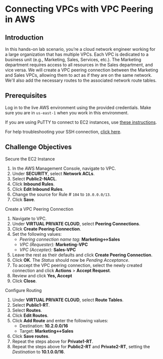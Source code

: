 ﻿# Connecting VPCs with VPC Peering in AWS

## Introduction

In this hands-on lab scenario, you’re a cloud network engineer working for a large organization that has multiple VPCs. Each VPC is dedicated to a business unit (e.g., Marketing, Sales, Services, etc.). The Marketing department requires access to all resources in the Sales department, and vice versa. We will create a VPC peering connection between the Marketing and Sales VPCs, allowing them to act as if they are on the same network. We'll also add the necessary routes to the associated network route tables.

## Prerequisites

Log in to the live AWS environment using the provided credentials. Make sure you are in  `us-east-1`  when you work in this environment.

If you are using PuTTY to connect to EC2 instances, use  [these instructions](https://docs.aws.amazon.com/AWSEC2/latest/UserGuide/putty.html).

For help troubleshooting your SSH connection,  [click here](https://docs.aws.amazon.com/AWSEC2/latest/UserGuide/TroubleshootingInstancesConnecting.html).

## Challenge Objectives

Secure the EC2 Instance

1. In the AWS Management Console, navigate to VPC.
2. Under  **SECURITY**, select  **Network ACLs**.
3. Select  **Public2-NACL**.
4. Click  **Inbound Rules**.
5. Click  **Edit Inbound Rules**.
6. Change the source for Rule #  `104`  to  `10.0.0.0/13`.
7. Click  **Save**.

Create a VPC Peering Connection

1. Navigate to VPC.
2. Under  **VIRTUAL PRIVATE CLOUD**, select  **Peering Connections**.
3. Click  **Create Peering Connection**.
4. Set the following values:
    - _Peering connection name tag:_  **Marketing<->Sales**
    - _VPC (Requester):_  **Marketing-VPC**
    - _VPC (Accepter):_  **Sales-VPC**
5. Leave the rest as their defaults and click  **Create Peering Connection**.
6. Click  **OK**. The  _Status_  should now be  _Pending Acceptance_.
7. To accept the VPC peering connection, select the newly created connection and click  **Actions**  >  **Accept Request**.
8. Review and click  **Yes, Accept**
9. Click  **Close**.

Configure Routing

1. Under  **VIRTUAL PRIVATE CLOUD**, select  **Route Tables**.
2. Select  **Public1-RT**.
3. Select  **Routes**.
4. Click  **Edit Routes**.
5. Click  **Add Route**  and enter the following values:
    - Destination:  **10.2.0.0/16**
    - Target:  **Marketing<->Sales**
6. Click  **Save routes**.
7. Repeat the steps above for  **Private1-RT**.
8. Repeat the steps above for  **Public2-RT**  and  **Private2-RT**, setting the  _Destination_  to  **10.1.0.0/16**.
